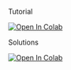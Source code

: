 Tutorial

<a target="_blank" href="https://colab.research.google.com/github/dlineuroai-workshop/2024-Worshop/blob/main/NeuroAI_Tutorial_DLI2024.ipynb">
  <img src="https://colab.research.google.com/assets/colab-badge.svg" alt="Open In Colab"/>
</a>

Solutions

<a target="_blank" href="https://colab.research.google.com/github/dlineuroai-workshop/2024-Worshop/blob/main/NeuroAI_Tutorial_DLI2024_Solution.ipynb">
  <img src="https://colab.research.google.com/assets/colab-badge.svg" alt="Open In Colab"/>
</a>




